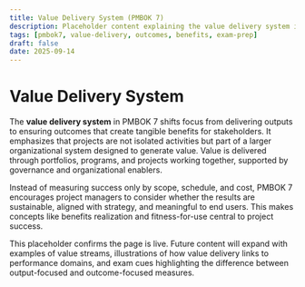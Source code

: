 ```yaml
---
title: Value Delivery System (PMBOK 7)
description: Placeholder content explaining the value delivery system in PMBOK 7
tags: [pmbok7, value-delivery, outcomes, benefits, exam-prep]
draft: false
date: 2025-09-14
---
```


# Value Delivery System

The **value delivery system** in PMBOK 7 shifts focus from delivering outputs to ensuring outcomes that create tangible benefits for stakeholders. It emphasizes that projects are not isolated activities but part of a larger organizational system designed to generate value. Value is delivered through portfolios, programs, and projects working together, supported by governance and organizational enablers.  

Instead of measuring success only by scope, schedule, and cost, PMBOK 7 encourages project managers to consider whether the results are sustainable, aligned with strategy, and meaningful to end users. This makes concepts like benefits realization and fitness-for-use central to project success.  

This placeholder confirms the page is live. Future content will expand with examples of value streams, illustrations of how value delivery links to performance domains, and exam cues highlighting the difference between output-focused and outcome-focused measures.
